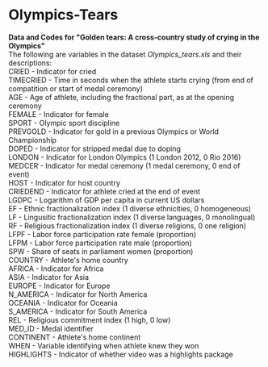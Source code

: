 # Olympics-Tears
**Data and Codes for "Golden tears: A cross-country study of crying in the Olympics"**\
The following are variables in the dataset *Olympics_tears.xls* and their descriptions:\
CRIED -	Indicator for cried    
TIMECRIED -	Time in seconds when the athlete starts crying (from end of compatition or start of medal ceremony)\
AGE -	Age of athlete, including the fractional part, as at the opening ceremony\
FEMALE - Indicator for female\
SPORT -	Olympic sport discipline\
PREVGOLD -	Indicator for gold in a previous Olympics or World Championship\
DOPED -	Indicator for stripped medal due to doping\
LONDON -	Indicator for London Olympics (1 London 2012, 0 Rio 2016)\
MEDCER -	Indicator for medal ceremony (1 medal ceremony, 0 end of event)\
HOST -	Indicator for host country\
CRIEDEND -	Indicator for athlete cried at the end of event\
LGDPC -	Logarithm of GDP per capita in current US dollars\
EF -	Ethnic fractionalization index (1 diverse ethnicities, 0 homogeneous)\
LF -	Lingusitic fractionalization index (1 diverse languages, 0 monolingual)\
RF -	Religious fractionalization index (1 diverse religions, 0 one religion)\
LFPF -	Labor force participation rate female (proportion)\
LFPM -	Labor force participation rate male (proportion)\
SPW	 - Share of seats in parliament women (proportion)\
COUNTRY -	Athlete's home country\
AFRICA -	Indicator for Africa\
ASIA -	Indicator for Asia\
EUROPE -	Indicator for Europe\
N_AMERICA -	Indicator for North America\
OCEANIA -	Indicator for Oceania\
S_AMERICA -	Indicator for South America\
REL -	Religious commitment index (1 high, 0 low)\
MED_ID -	Medal identifier\
CONTINENT -	Athlete's home continent\
WHEN -	Variable identifying when athlete knew they won\
HIGHLIGHTS -	Indicator of whether video was a highlights package

